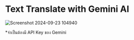 # Text Translate with Gemini AI

![Screenshot 2024-09-23 104940](https://github.com/user-attachments/assets/7db88f1f-6375-4d7e-b239-e8316a13c9ff)

*จำเป็นต้องมี API Key ของ Gemini
